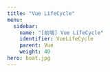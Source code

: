 ```yaml
---
title: "Vue LifeCycle"
menu:
  sidebar:
    name: "[前端] Vue LifeCycle"
    identifier: VueLifeCycle
    parent: Vue
    weight: 40
hero: boat.jpg
---
```


